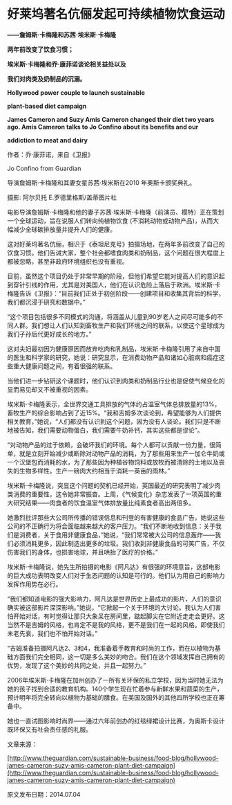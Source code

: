 # 好莱坞著名伉俪发起可持续植物饮食运动

**——詹姆斯·卡梅隆和苏茜·埃米斯·卡梅隆**

**两年前改变了饮食习惯；**

**埃米斯·卡梅隆和乔·康菲诺谈论相关益处以及**

**我们对肉类及奶制品的沉溺。**

**Hollywood** **power couple to launch sustainable**

**plant-based diet campaign**

**James Cameron and Suzy Amis Cameron changed their diet two years ago. Amis Cameron talks to Jo Confino about its benefits and our**

**addiction to meat and dairy**

作者：乔·康菲诺，来自《卫报》

Jo Confino from Guardian

导演詹姆斯·卡梅隆和其妻女星苏茜·埃米斯在2010 年奥斯卡颁奖典礼。

摄影: 阿尔贝托 E.罗德里格斯/盖蒂图片社

电影导演詹姆斯·卡梅隆和他的妻子苏茜·埃米斯·卡梅隆（前演员、模特）正在策划一个全球运动，旨在说服人们转向纯植物饮食 \(不消耗动物或动物产品\)，从而大幅减少全球碳排放量并提升人们的健康。

这对好莱坞著名伉俪，相识于《泰坦尼克号》拍摄场地，在两年多前改变了自己的饮食习惯。他们告诫大家，整个社会都嗜食肉类和奶制品，这个问题在很大程度上都被忽略，甚至非政府环境组织也没有重视。

目前，虽然这个项目仍处于非常早期的阶段，但他们希望它能对提高人们的意识起到穿针引线的作用，尤其是对美国人，他们在认识危险上落后于欧洲。埃米斯·卡梅隆告诉《卫报》：“目前我们正处于初创阶段——创建项目和收集其背后的科学，我们都沉浸于研究和数据中。”

“这个项目包括很多不同模式的沟通，将涵盖从儿童到90岁老人之间尽可能多的不同人群。我们想让人们认知到畜牧生产和我们环境之间的联系，以使这个星球成为我们子孙后代更好成长的地方。”

这对夫妇最初因为健康原因而放弃吃肉和乳制品，埃米斯·卡梅隆引用了来自中国的医生和科学家的研究，她说：研究显示，在消费动物产品和诸如心脏病和癌症这些重大健康问题之间，有着很强的联系。

当他们进一步钻研这个课题时，他们认识到肉类和奶制品行业也是促使气候变化的显而易见却又不被重视的因素。

埃米斯·卡梅隆表示，全世界交通工具排放的气体约占温室气体总排放量的13%，畜牧生产的综合影响占到了近15%。“我和吉姆多次谈论到，希望能够为人们提供相关教育，”她说，“人们都没有认识到这个问题，因为没有人谈论。我们只是不断地被告知，我们需要动物蛋白，我们需要牛奶补钙，其实这些都是谬论”。

“对动物产品的过于依赖，会破坏我们的环境。每个人都可以贡献一份力量，很简单，就是立刻开始减少或断除对动物产品的消耗，为了那些用来生产一加仑牛奶或一个汉堡包而消耗的水，为了那些因为种植谷物饲料或放牧而被清除的土地以及丧失的生物多样性。生产一磅肉大约相当于消耗一英亩的雨林。”

埃米斯·卡梅隆说，突显这个问题的契机已经开始，英国最近的研究表明了减少肉类消费的重要性，这令她非常振奋。上周，《气候变化》杂志发表了一项英国的重大研究结果——肉食者的饮食温室气体排放量比纯素食者高出两倍多。

她激烈批评那些大公司所传播的错误信息和刊登的有害健康的食品广告，她说这些公司的不正确行为将会面临越来越大的客户压力。“我们不断地收到信息：关于我们是消费者，关于食用非健康食品，”她说，“我们常常被大公司的信息轰炸——我们必须消耗更多，因此制造出更多的垃圾。我们收到非健康食品的可笑广告，不仅伤害我们的身体，也损害地球，并且哄抬了医疗的价格。”

埃米斯·卡梅隆说，她先生所拍摄的电影《阿凡达》有很强的环境意旨，这部电影的巨大成功表明改变人们对于生态问题的认知是可行的。他们认为用自己的影响力发挥作用势在必行。

“我们都知道电影的强大影响力，阿凡达是世界历史上最成功的影片，人们的意识确实被这部影片深深影响。”她说，“它掀起一个关于环境的大讨论。我认为人们害怕开始对话，有时觉得让那只大象呆在房间里，踮起脚尖在它附近走走会更好。这当然不是吉姆的风格，也肯定不是我的风格，更不是我们在一起的风格。即使我们未老先衰，我们也不怕开始对话。”

“吉姆准备拍摄阿凡达2、3和4，我准备着手教育和时尚的工作，而在以植物为基础方面我们完全相同，这一切是多么美妙的吻合。我们在这个领域发挥自己拥有的优势，发现了这个美妙的共同之处，并且一起努力。”

2006年埃米斯·卡梅隆在加州创办了一所有关环保的私立学校，因为当时她无法为她的孩子找到合适的教育机构。140个学生现在忙着参与新鲜水果和蔬菜的生产，预计明年将完全转向以植物为基础的膳食。在美国及国外的其他四所学校也正在筹备中。

她也一直试图影响时尚界——通过六年前创办的红毯绿裙设计比赛，为奥斯卡设计既环保又有社会责任感的礼服。

文章来源：

[http://www.theguardian.com/sustainable-business/food-blog/hollywood-james-cameron-suzy-amis-cameron-plant-diet-campaign](http://www.theguardian.com/sustainable-business/food-blog/hollywood-james-cameron-suzy-amis-cameron-plant-diet-campaign)

原文发布日期：2014.07.04

